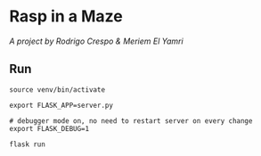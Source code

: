 # Rasp in a Maze
*A project by Rodrigo Crespo & Meriem El Yamri*

## Run
```
source venv/bin/activate

export FLASK_APP=server.py

# debugger mode on, no need to restart server on every change
export FLASK_DEBUG=1

flask run
```
